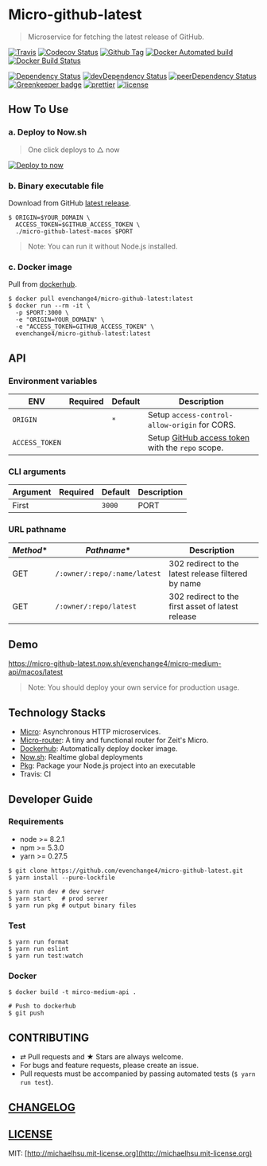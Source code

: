 # Micro-github-latest
> Microservice for fetching the latest release of GitHub.

[![Travis][travis-badge]][travis]
[![Codecov Status][codecov-badge]][codecov]
[![Github Tag][githubTag-badge]][githubTag]
[![Docker Automated build][dockerhub-auto-badge]][dockerhub]
[![Docker Build Status][dockerhub-badge]][dockerhub]

[![Dependency Status][dependency-badge]][dependency]
[![devDependency Status][devDependency-badge]][devDependency]
[![peerDependency Status][peerDependency-badge]][peerDependency]
[![Greenkeeper badge][greenkeeper-badge]][greenkeeper]
[![prettier][prettier-badge]][prettier]
[![license][license-badge]][license]


## How To Use

### a. Deploy to Now.sh

> One click deploys to △ now

[![Deploy to now](https://deploy.now.sh/static/button.svg)](https://deploy.now.sh/?repo=https://github.com/evenchange4/micro-github-latest&env=ORIGIN&env=ACCESS_TOKEN)

### b. Binary executable file

Download from GitHub [latest release](https://github.com/evenchange4/micro-github-latest/releases/latest).

```
$ ORIGIN=$YOUR_DOMAIN \
  ACCESS_TOKEN=$GITHUB_ACCESS_TOKEN \
  ./micro-github-latest-macos $PORT
```

> Note: You can run it without Node.js installed.

### c. Docker image

Pull from [dockerhub][dockerhub].

```
$ docker pull evenchange4/micro-github-latest:latest
$ docker run --rm -it \
  -p $PORT:3000 \
  -e "ORIGIN=YOUR_DOMAIN" \
  -e "ACCESS_TOKEN=GITHUB_ACCESS_TOKEN" \
  evenchange4/micro-github-latest:latest
```

## API

### Environment variables

| **ENV**   | **Required**  | **Default**  | **Description** |
| --------- | --------- | --------- | --------- |
| `ORIGIN`  |  | `*` | Setup `access-control-allow-origin` for CORS. |
| `ACCESS_TOKEN`  |  |  | Setup [GitHub access token](https://github.com/settings/tokens/new) with the `repo` scope. |

### CLI arguments

| **Argument** | **Required**  | **Default**  | **Description** |
| --------- | --------- | --------- | --------- |
| First  |  | `3000` | PORT |

### URL pathname

| *Method** | *Pathname** | **Description** |
| --------- | --------- | --------- |
| GET | `/:owner/:repo/:name/latest` | 302 redirect to the latest release filtered by name |
| GET | `/:owner/:repo/latest` | 302 redirect to the first asset of latest release |

## Demo

https://micro-github-latest.now.sh/evenchange4/micro-medium-api/macos/latest

> Note: You should deploy your own service for production usage.

## Technology Stacks

- [Micro](https://github.com/zeit/micro): Asynchronous HTTP microservices.
- [Micro-router](https://github.com/pedronauck/micro-router): A tiny and functional router for Zeit's Micro.
- [Dockerhub][dockerhub]: Automatically deploy docker image.
- [Now.sh](https://zeit.co/now): Realtime global deployments
- [Pkg](https://github.com/zeit/pkg): Package your Node.js project into an executable
- Travis: CI

## Developer Guide

### Requirements

-   node >= 8.2.1
-   npm >= 5.3.0
-   yarn >= 0.27.5

```
$ git clone https://github.com/evenchange4/micro-github-latest.git
$ yarn install --pure-lockfile

$ yarn run dev # dev server
$ yarn start   # prod server
$ yarn run pkg # output binary files
```

### Test

```
$ yarn run format
$ yarn run eslint
$ yarn run test:watch
```

### Docker

```
$ docker build -t mirco-medium-api .

# Push to dockerhub
$ git push
```

## CONTRIBUTING

*   ⇄ Pull requests and ★ Stars are always welcome.
*   For bugs and feature requests, please create an issue.
*   Pull requests must be accompanied by passing automated tests (`$ yarn run test`).

## [CHANGELOG](CHANGELOG.md)

## [LICENSE](LICENSE)

MIT: [http://michaelhsu.mit-license.org](http://michaelhsu.mit-license.org)

[travis-badge]: https://img.shields.io/travis/evenchange4/micro-github-latest/master.svg?style=flat-square
[travis]: https://travis-ci.org/evenchange4/micro-github-latest
[codecov-badge]: https://img.shields.io/codecov/c/github/evenchange4/micro-github-latest.svg?style=flat-square
[codecov]: https://codecov.io/github/evenchange4/micro-github-latest?branch=master
[dependency-badge]: https://david-dm.org/evenchange4/micro-github-latest.svg?style=flat-square
[dependency]: https://david-dm.org/evenchange4/micro-github-latest
[devDependency-badge]: https://david-dm.org/evenchange4/micro-github-latest/dev-status.svg?style=flat-square
[devDependency]: https://david-dm.org/evenchange4/micro-github-latest#info=devDependencies
[peerDependency-badge]: https://david-dm.org/evenchange4/micro-github-latest/peer-status.svg?style=flat-square
[peerDependency]: https://david-dm.org/evenchange4/micro-github-latest#info=peerDependencies
[githubTag-badge]: https://img.shields.io/github/tag/evenchange4/micro-github-latest.svg?style=flat-square
[githubTag]: ./CHANGELOG.md
[license-badge]: https://img.shields.io/github/license/evenchange4/micro-github-latest.svg?style=flat-square
[license]: http://michaelhsu.mit-license.org/
[greenkeeper-badge]: https://badges.greenkeeper.io/evenchange4/micro-github-latest.svg
[greenkeeper]: https://greenkeeper.io/
[dockerhub-auto-badge]: https://img.shields.io/docker/automated/evenchange4/micro-github-latest.svg
[dockerhub-badge]: https://img.shields.io/docker/build/evenchange4/micro-github-latest.svg
[dockerhub]: https://hub.docker.com/r/evenchange4/micro-github-latest/
[prettier-badge]: https://img.shields.io/badge/styled_with-prettier-ff69b4.svg
[prettier]: https://github.com/prettier/prettier

